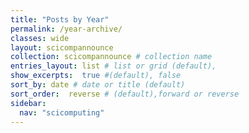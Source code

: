 ```yaml
---
title: "Posts by Year"
permalink: /year-archive/
classes: wide
layout: scicompannounce
collection: scicompannounce # collection name
entries_layout: list # list or grid (default),
show_excerpts:  true #(default), false
sort_by: date # date or title (default)
sort_order:  reverse # (default),forward or reverse
sidebar:
  nav: "scicomputing"
---
```

